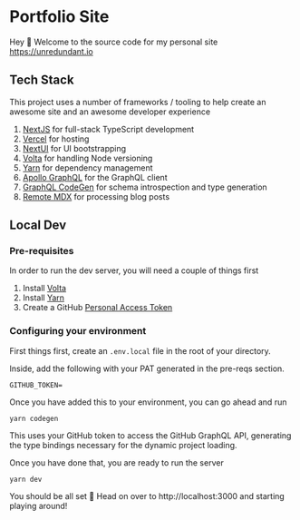 # Portfolio Site

Hey 👋 Welcome to the source code for my personal site https://unredundant.io

## Tech Stack

This project uses a number of frameworks / tooling to help create an awesome site and an awesome developer experience

1. [NextJS](https://nextjs.org/) for full-stack TypeScript development
2. [Vercel](https://vercel.com/) for hosting
3. [NextUI](https://nextui.org/) for UI bootstrapping
4. [Volta](https://volta.sh) for handling Node versioning
5. [Yarn](https://yarnpkg.com) for dependency management
6. [Apollo GraphQL](https://www.apollographql.com/) for the GraphQL client
7. [GraphQL CodeGen](https://www.graphql-code-generator.com) for schema introspection and type generation
8. [Remote MDX](https://github.com/hashicorp/next-mdx-remote) for processing blog posts

## Local Dev

### Pre-requisites

In order to run the dev server, you will need a couple of things first

1. Install [Volta](https://volta.sh)
2. Install [Yarn](https://yarnpkg.com)
3. Create a GitHub [Personal Access Token](https://github.com/settings/tokens/new)

### Configuring your environment

First things first, create an `.env.local` file in the root of your directory.

Inside, add the following with your PAT generated in the pre-reqs section.

```
GITHUB_TOKEN=
```

Once you have added this to your environment, you can go ahead and run

```shell
yarn codegen
```

This uses your GitHub token to access the GitHub GraphQL API, generating the type bindings necessary for the dynamic
project loading.

Once you have done that, you are ready to run the server

```shell
yarn dev
```

You should be all set 🚀 Head on over to http://localhost:3000 and starting playing around!